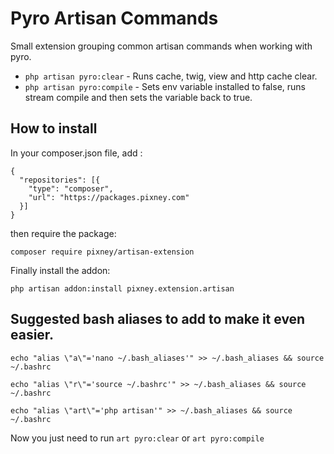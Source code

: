 # Pyro Artisan Commands
Small extension grouping common artisan commands when working with pyro. 

* `php artisan pyro:clear` - Runs cache, twig, view and http cache clear.
* `php artisan pyro:compile` - Sets env variable installed to false, runs stream compile and then sets the variable back to true.

## How to install
In your composer.json file, add :

```
{
  "repositories": [{
    "type": "composer",
    "url": "https://packages.pixney.com"
  }]
}
```

then require the package:
```
composer require pixney/artisan-extension
```

Finally install the addon:
```
php artisan addon:install pixney.extension.artisan
```

## Suggested bash aliases to add to make it even easier.

```
echo "alias \"a\"='nano ~/.bash_aliases'" >> ~/.bash_aliases && source ~/.bashrc
```

```
echo "alias \"r\"='source ~/.bashrc'" >> ~/.bash_aliases && source ~/.bashrc
```

```
echo "alias \"art\"='php artisan'" >> ~/.bash_aliases && source ~/.bashrc
```

Now you just need to run `art pyro:clear` or `art pyro:compile`
